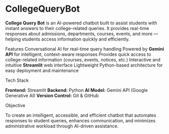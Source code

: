 # CollegeQueryBot

**College Query Bot** is an AI-powered chatbot built to assist students with instant answers to their college-related queries. It provides real-time responses about admissions, departments, courses, events, and more — helping students access information quickly and efficiently.

Features
Conversational AI for real-time query handling
Powered by **Gemini API** for intelligent, context-aware responses
Provides quick access to college-related information (courses, events, notices, etc.)
Interactive and intuitive **Streamlit** web interface
Lightweight Python-based architecture for easy deployment and maintenance

Tech Stack

**Frontend:** Streamlit
**Backend:** Python
**AI Model:** Gemini API (Google Generative AI)
**Version Control:** Git & GitHub

Objective

To create an intelligent, accessible, and efficient chatbot that automates responses to student queries, enhances communication, and minimizes administrative workload through AI-driven assistance.

